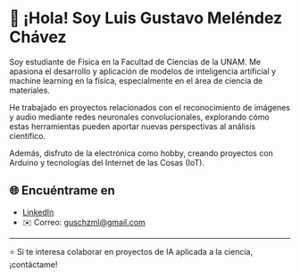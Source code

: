 # 👋 ¡Hola! Soy Luis Gustavo Meléndez Chávez

Soy estudiante de Física en la Facultad de Ciencias de la UNAM. Me apasiona el desarrollo y aplicación de modelos de inteligencia artificial y machine learning en la física, especialmente en el área de ciencia de materiales.

He trabajado en proyectos relacionados con el reconocimiento de imágenes y audio mediante redes neuronales convolucionales, explorando cómo estas herramientas pueden aportar nuevas perspectivas al análisis científico.

Además, disfruto de la electrónica como hobby, creando proyectos con Arduino y tecnologías del Internet de las Cosas (IoT).


## 🌐 Encuéntrame en
- [LinkedIn](www.linkedin.com/in/luisg-mlchz)
- ✉️ Correo: guschzml@gmail.com

---

⭐️ Si te interesa colaborar en proyectos de IA aplicada a la ciencia, ¡contáctame!


<!--
**Gus-L9M/Gus-L9M** is a ✨ _special_ ✨ repository because its `README.md` (this file) appears on your GitHub profile.

Here are some ideas to get you started:

- 🔭 I’m currently working on ...
- 🌱 I’m currently learning ...
- 👯 I’m looking to collaborate on ...
- 🤔 I’m looking for help with ...
- 💬 Ask me about ...
- 📫 How to reach me: ...
- 😄 Pronouns: ...
- ⚡ Fun fact: ...
-->
